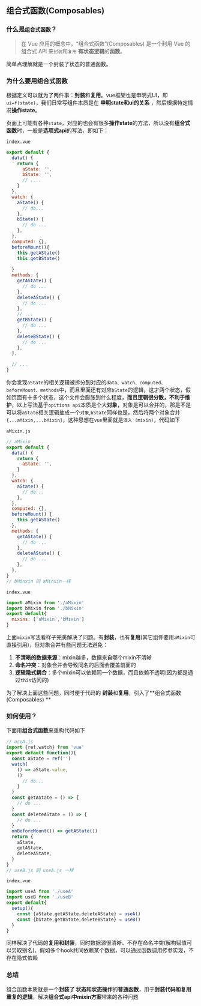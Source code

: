 ## 组合式函数(Composables)



### 什么是`组合式函数`？

> 在 Vue 应用的概念中，“组合式函数”(Composables) 是一个利用 Vue 的组合式 API 来`封装`和`复用` **有状态逻辑**的**函数**。

简单点理解就是一个封装了状态的普通函数。

### 为什么要用组合式函数

根据定义可以就为了两件事：**封装**和**复用**。vue框架也是申明式UI，即`ui=f(state)`，我们日常写组件本质是在 **申明state和ui的关系** ，然后根据特定情况**操作state**。

 页面上可能有各种`state`，对应的也会有很多**操作state**的方法，所以没有**组合式函数**时，一般是**选项式api**的写法，即如下：

`index.vue`

```js
export default {
  data() {
    return {
      aState: '',
      bState: '',
      // ....
    }
  },
  watch: {
    aState() {
      // do...
    },
    bState() {
      // do ...
    },
  },
  computed: {},
  beforeMount(){
    this.getAState()
    this.getBState()
    
  }
  methods: {
    getAState() {
      // do ...
    },
    deleteAState() {
      // do ...
    },
    // ...
    getBState() {
      // do ...
    },
    deleteBState() {
      // do ...
    },
  },
  
  // ...
}
```

你会发现`aState`的相关逻辑被拆分到对应的`data、watch、computed、beforeMount、methods`中，而且里面还有对应`bState`的逻辑，这才两个状态，假如页面有十多个状态，这个文件会膨胀到什么程度，**而且逻辑很分散，不利于维护**，以上写法基于`opitions api`本质是个大**对象**，对象是可以合并的，那是不是可以将`aState`相关逻辑抽成一个`对象`,`bState`同样也是，然后将两个对象合并`{...aMixin,...bMixin}`，这种思想在`vue`里面就是`混入 (mixin)`，代码如下

`aMixin.js`

```js
// aMixin
export default {
  data() {
    return {
      aState: '',
    }
  },
  watch: {
    aState() {
      // do...
    },
  },
  computed: {},
  beforeMount() {
    this.getAState()
  },
  methods: {
    getAState() {
      // do ...
    },
    deleteAState() {
      // do ...
    },
  },
}
// bMinxin 同 aMinxin一样
```

`index.vue`

```js
import aMixin from './aMixin'
import bMixin from './bMixin'
export default{
  mixins: ['aMixin','bMixin']
}
```

上面`mixin`写法看样子完美解决了问题。有**封装**，也有**复用**(其它组件要用`aMixin`可直接引用)，但对象合并有些问题无法避免：

1. **不清晰的数据来源**：mixin越多，数据来自哪个mixin不清晰
2. **命名冲突**：对象合并会导致同名的后面会覆盖前面的
3. **逻辑隐式耦合**：多个mixin可以依赖同一个数据，而且依赖不透明(因为都是通过`this`访问的)

为了解决上面这些问题，同时便于代码的 **封装**和**复用**，引入了**组合式函数(Composables) **

### 如何使用？

下面用**组合式函数**来重构代码如下

```js
// useA.js
import {ref,watch} from 'vue'
export default function(){
  const aState = ref('')
  watch(
    () => aState.value,
    () 
      // do...
    }
  )
  const getAState = () => {
    // do ...
  }
  const deleteAState = () => {
    // do ...
  }
  onBeforeMount(() => getAState())
  return {
    aState,
    getAState,
    deleteAState,
  }
}
// useB.js 同 useA.js 一样
```

`index.vue`

```js
import useA from './useA'
import useB from './useB'
export default{
  setup(){
    const {aState,getAState,deleteAState} = useA()
    const {bState,getBState,deleteBState} = useB()
  }
}
```

同样解决了代码的**复用和封装**，同时数据源很清晰、不存在命名冲突(解构赋值可以另取别名)、假如多个hook共同依赖某个数据，可以通过函数调用传参实现，不存在隐式依赖



### 总结

组合函数本质就是一个**封装了 状态和状态操作**的**普通函数**，用于**封装代码和复用重复的逻辑**，解决**组合式api中mixin方案**带来的各种问题







